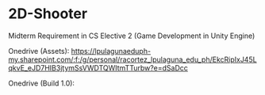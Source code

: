 # 2D-Shooter
Midterm Requirement in CS Elective 2 (Game Development in Unity Engine)

Onedrive (Assets): https://lpulagunaeduph-my.sharepoint.com/:f:/g/personal/racortez_lpulaguna_edu_ph/EkcRipIxJ45LqkvE_eJD7HIB3jtymSsVWDTQWItmTTurbw?e=dSaDcc

Onedrive (Build 1.0):

